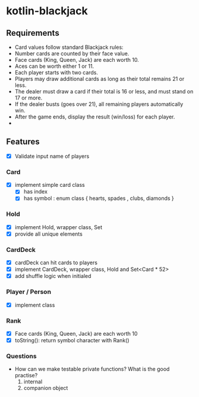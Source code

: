 # kotlin-blackjack

## Requirements

- Card values follow standard Blackjack rules:
- Number cards are counted by their face value.
- Face cards (King, Queen, Jack) are each worth 10.
- Aces can be worth either 1 or 11.
- Each player starts with two cards.
- Players may draw additional cards as long as their total remains 21 or less.
- The dealer must draw a card if their total is 16 or less, and must stand on 17 or more.
- If the dealer busts (goes over 21), all remaining players automatically win.
- After the game ends, display the result (win/loss) for each player.
- 
## Features
- [x] Validate input name of players

### Card
- [x] implement simple card class
  - [x] has index
  - [x] has symbol : enum class { hearts, spades , clubs, diamonds }

### Hold
- [x] implement Hold, wrapper class, Set<Card>
- [x] provide all unique elements

### CardDeck
- [x] cardDeck can hit cards to players
- [x] implement CardDeck, wrapper class, Hold and Set<Card * 52> 
- [x] add shuffle logic when initialed

### Player / Person
- [x] implement class

### Rank
- [x] Face cards (King, Queen, Jack) are each worth 10
- [x] toString(): return symbol character with Rank()

### Questions
- How can we make testable private functions? What is the good practise?
  1. internal
  2. companion object

